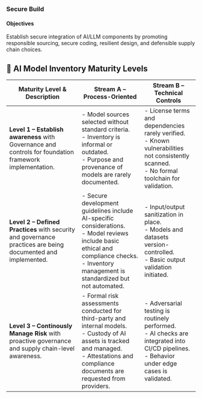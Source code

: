 ### Secure Build

#### Objectives
Establish secure integration of AI/LLM components by promoting responsible sourcing, secure coding, resilient design, and defensible supply chain choices.

## 🧭 AI Model Inventory Maturity Levels

| **Maturity Level & Description** | **Stream A – Process-Oriented** | **Stream B – Technical Controls** |
|----------------------------------|----------------------------------|------------------------------------|
| **Level 1 – Establish awareness** with Governance and controls for foundation framework implementation. | - Model sources selected without standard criteria. <br> - Inventory is informal or outdated. <br> - Purpose and provenance of models are rarely documented. | - License terms and dependencies rarely verified. <br> - Known vulnerabilities not consistently scanned. <br> - No formal toolchain for validation. |
| **Level 2 – Defined Practices** with security and governance practices are being documented and implemented. | - Secure development guidelines include AI-specific considerations. <br> - Model reviews include basic ethical and compliance checks. <br> - Inventory management is standardized but not automated. | - Input/output sanitization in place. <br> - Models and datasets version-controlled. <br> - Basic output validation initiated. |
| **Level 3 – Continously Manage Risk** with proactive governance and supply chain-level awareness. | - Formal risk assessments conducted for third-party and internal models. <br> - Custody of AI assets is tracked and managed. <br> - Attestations and compliance documents are requested from providers. | - Adversarial testing is routinely performed. <br> - AI checks are integrated into CI/CD pipelines. <br> - Behavior under edge cases is validated. |
